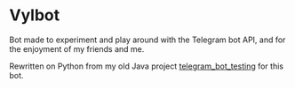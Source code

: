 # Vylbot

Bot made to experiment and play around with the Telegram bot API, and for the enjoyment of my friends and me.

Rewritten on Python from my old Java project [telegram_bot_testing](https://gitlab.com/vylion/telegram_bot_testing) for this bot.
